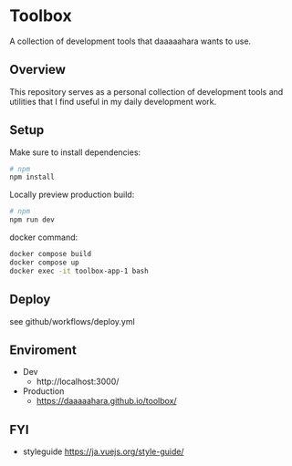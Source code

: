 # Toolbox

A collection of development tools that daaaaahara wants to use.

## Overview
This repository serves as a personal collection of development tools and utilities that I find useful in my daily development work.

## Setup

Make sure to install dependencies:

```bash
# npm
npm install
```

Locally preview production build:

```bash
# npm
npm run dev
```

docker command:

```bash
docker compose build
docker compose up
docker exec -it toolbox-app-1 bash
```

## Deploy

see github/workflows/deploy.yml

## Enviroment

- Dev
  - http://localhost:3000/
- Production
  - https://daaaaahara.github.io/toolbox/

## FYI

- styleguide https://ja.vuejs.org/style-guide/
